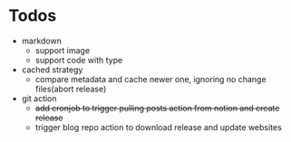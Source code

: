 # Todos
- markdown
    - support image
    - support code with type
- cached strategy
    - compare metadata and cache newer one, ignoring no change files(abort release)
- git action
    - <del>add cronjob to trigger pulling posts action from notion and create release</del>
    - trigger blog repo action to download release and update websites